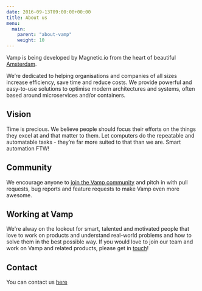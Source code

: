```yaml
---
date: 2016-09-13T09:00:00+00:00
title: About us
menu:
  main:
    parent: "about-vamp"
    weight: 10
---
```

Vamp is being developed by Magnetic.io from the heart of beautiful [Amsterdam](http://www.iamsterdam.com/en/).  

We’re dedicated to helping organisations and companies of all sizes increase efficiency, save time and reduce costs.
We provide powerful and easy-to-use solutions to optimise modern architectures and systems, often based around microservices and/or containers.

## Vision
Time is precious. We believe people should focus their efforts on the things they excel at and that matter to them. Let computers do the repeatable and automatable tasks - they’re far more suited to that than we are. Smart automation FTW!

## Community
We encourage anyone to [join the Vamp community](/resources/community/) and pitch in with pull requests, bug reports and feature requests to make Vamp even more awesome.

## Working at Vamp
We're alway on the lookout for smart, talented and motivated people that love to work on products and understand real-world problems and how to solve them in the best possible way. If you would love to join our team and work on Vamp and related products, please get in [touch](/about/contact/contact)!

## Contact
You can contact us [here](/about/contact/contact)
